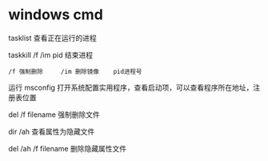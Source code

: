 # windows cmd

tasklist 查看正在运行的进程

taskkill /f /im pid 结束进程

	/f 强制删除		/im 删除镜像	pid进程号
	
运行 msconfig  打开系统配置实用程序，查看启动项，可以查看程序所在地址，注册表位置

del /f filename		强制删除文件

dir /ah		查看属性为隐藏文件

del /ah /f filename		删除隐藏属性文件